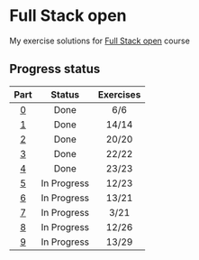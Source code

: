 # Full Stack open

My exercise solutions for [Full Stack open](https://fullstackopen.com/) course

## Progress status

| Part           | Status      | Exercises |
| :------------: | :---------: | :-------: |
| [0](./part_0/) | Done        | 6/6       |
| [1](./part_1/) | Done        | 14/14     |
| [2](./part_2/) | Done        | 20/20     |
| [3](./part_3/) | Done        | 22/22     |
| [4](./part_4/) | Done        | 23/23     |
| [5](./part_5/) | In Progress | 12/23     |
| [6](./part_6/) | In Progress | 13/21     |
| [7](./part_7/) | In Progress | 3/21      |
| [8](./part_8/) | In Progress | 12/26     |
| [9](./part_9/) | In Progress | 13/29     |
